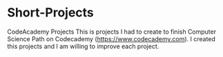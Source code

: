 # Short-Projects
CodeAcademy Projects
This is projects I had to create to finish Computer Science Path on Codecademy (https://www.codecademy.com). I created this projects and I am willing to improve each project.
